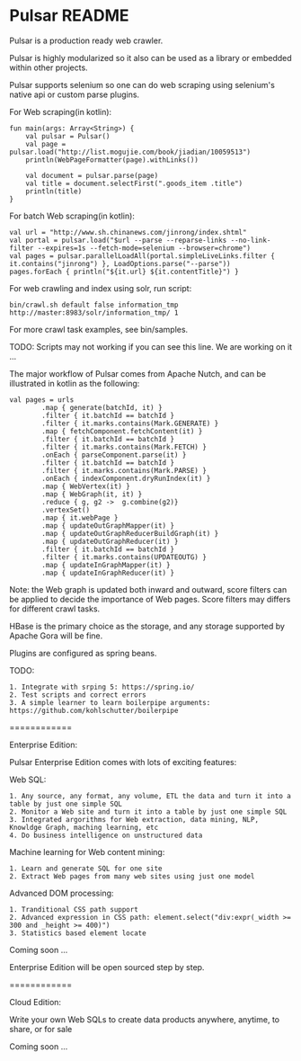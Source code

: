 Pulsar README
===================

Pulsar is a production ready web crawler.

Pulsar is highly modularized so it also can be used as a library or embedded within other projects.

Pulsar supports selenium so one can do web scraping using selenium's native api or custom parse plugins.

For Web scraping(in kotlin):

    fun main(args: Array<String>) {
        val pulsar = Pulsar()
        val page = pulsar.load("http://list.mogujie.com/book/jiadian/10059513")
        println(WebPageFormatter(page).withLinks())

        val document = pulsar.parse(page)
        val title = document.selectFirst(".goods_item .title")
        println(title)
    }

For batch Web scraping(in kotlin):

    val url = "http://www.sh.chinanews.com/jinrong/index.shtml"
    val portal = pulsar.load("$url --parse --reparse-links --no-link-filter --expires=1s --fetch-mode=selenium --browser=chrome")
    val pages = pulsar.parallelLoadAll(portal.simpleLiveLinks.filter { it.contains("jinrong") }, LoadOptions.parse("--parse"))
    pages.forEach { println("${it.url} ${it.contentTitle}") }

For web crawling and index using solr, run script:

    bin/crawl.sh default false information_tmp http://master:8983/solr/information_tmp/ 1

For more crawl task examples, see bin/samples.

TODO: Scripts may not working if you can see this line. We are working on it ...

The major workflow of Pulsar comes from Apache Nutch, and can be illustrated in kotlin as the following:

    val pages = urls
            .map { generate(batchId, it) }
            .filter { it.batchId == batchId }
            .filter { it.marks.contains(Mark.GENERATE) }
            .map { fetchComponent.fetchContent(it) }
            .filter { it.batchId == batchId }
            .filter { it.marks.contains(Mark.FETCH) }
            .onEach { parseComponent.parse(it) }
            .filter { it.batchId == batchId }
            .filter { it.marks.contains(Mark.PARSE) }
            .onEach { indexComponent.dryRunIndex(it) }
            .map { WebVertex(it) }
            .map { WebGraph(it, it) }
            .reduce { g, g2 ->  g.combine(g2)}
            .vertexSet()
            .map { it.webPage }
            .map { updateOutGraphMapper(it) }
            .map { updateOutGraphReducerBuildGraph(it) }
            .map { updateOutGraphReducer(it) }
            .filter { it.batchId == batchId }
            .filter { it.marks.contains(UPDATEOUTG) }
            .map { updateInGraphMapper(it) }
            .map { updateInGraphReducer(it) }

Note: the Web graph is updated both inward and outward, score filters can be applied to decide the importance of Web pages. Score filters may differs for different crawl tasks.

HBase is the primary choice as the storage, and any storage supported by Apache Gora will be fine.

Plugins are configured as spring beans.

TODO:

```
1. Integrate with srping 5: https://spring.io/
2. Test scripts and correct errors
3. A simple learner to learn boilerpipe arguments: https://github.com/kohlschutter/boilerpipe
```

============

Enterprise Edition:

Pulsar Enterprise Edition comes with lots of exciting features:

Web SQL:
```
1. Any source, any format, any volume, ETL the data and turn it into a table by just one simple SQL
2. Monitor a Web site and turn it into a table by just one simple SQL
3. Integrated argorithms for Web extraction, data mining, NLP, Knowldge Graph, maching learning, etc
4. Do business intelligence on unstructured data
```

Machine learning for Web content mining:
```
1. Learn and generate SQL for one site
2. Extract Web pages from many web sites using just one model
```

Advanced DOM processing:
```
1. Tranditional CSS path support
2. Advanced expression in CSS path: element.select("div:expr(_width >= 300 and _height >= 400)")
3. Statistics based element locate
```

Coming soon ...

Enterprise Edition will be open sourced step by step.

============

Cloud Edition:

Write your own Web SQLs to create data products anywhere, anytime, to share, or for sale

Coming soon ...
